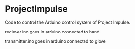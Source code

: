 # ProjectImpulse
Code to control the Arduino control system of Project Impulse.

reciever.ino goes in arduino connected to hand

transmitter.ino goes in arduino connected to glove
